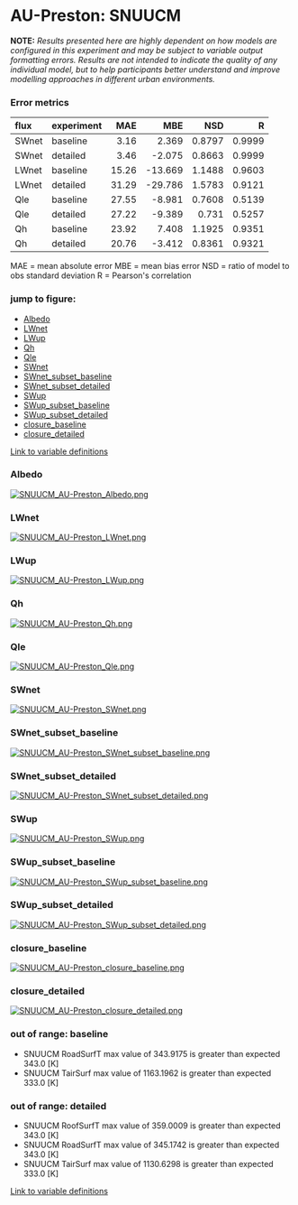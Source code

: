 # AU-Preston: SNUUCM

**NOTE:** *Results presented here are highly dependent on how models are configured in this experiment and may be subject to variable output formatting errors. Results are not intended to indicate the quality of any individual model, but to help participants better understand and improve modelling approaches in different urban environments.*

### Error metrics

| flux   | experiment   |   MAE |     MBE |    NSD |      R |
|:-------|:-------------|------:|--------:|-------:|-------:|
| SWnet  | baseline     |  3.16 |   2.369 | 0.8797 | 0.9999 |
| SWnet  | detailed     |  3.46 |  -2.075 | 0.8663 | 0.9999 |
| LWnet  | baseline     | 15.26 | -13.669 | 1.1488 | 0.9603 |
| LWnet  | detailed     | 31.29 | -29.786 | 1.5783 | 0.9121 |
| Qle    | baseline     | 27.55 |  -8.981 | 0.7608 | 0.5139 |
| Qle    | detailed     | 27.22 |  -9.389 | 0.731  | 0.5257 |
| Qh     | baseline     | 23.92 |   7.408 | 1.1925 | 0.9351 |
| Qh     | detailed     | 20.76 |  -3.412 | 0.8361 | 0.9321 |

MAE = mean absolute error
MBE = mean bias error
NSD = ratio of model to obs standard deviation
R = Pearson's correlation

### jump to figure:
 - [Albedo](#albedo)
 - [LWnet](#lwnet)
 - [LWup](#lwup)
 - [Qh](#qh)
 - [Qle](#qle)
 - [SWnet](#swnet)
 - [SWnet_subset_baseline](#swnet_subset_baseline)
 - [SWnet_subset_detailed](#swnet_subset_detailed)
 - [SWup](#swup)
 - [SWup_subset_baseline](#swup_subset_baseline)
 - [SWup_subset_detailed](#swup_subset_detailed)
 - [closure_baseline](#closure_baseline)
 - [closure_detailed](#closure_detailed)

[Link to variable definitions](variable_definitions.md)

### <a name="albedo"></a>Albedo
[![SNUUCM_AU-Preston_Albedo.png](SNUUCM_AU-Preston_Albedo.png)](SNUUCM_AU-Preston_Albedo.png)

### <a name="lwnet"></a>LWnet
[![SNUUCM_AU-Preston_LWnet.png](SNUUCM_AU-Preston_LWnet.png)](SNUUCM_AU-Preston_LWnet.png)

### <a name="lwup"></a>LWup
[![SNUUCM_AU-Preston_LWup.png](SNUUCM_AU-Preston_LWup.png)](SNUUCM_AU-Preston_LWup.png)

### <a name="qh"></a>Qh
[![SNUUCM_AU-Preston_Qh.png](SNUUCM_AU-Preston_Qh.png)](SNUUCM_AU-Preston_Qh.png)

### <a name="qle"></a>Qle
[![SNUUCM_AU-Preston_Qle.png](SNUUCM_AU-Preston_Qle.png)](SNUUCM_AU-Preston_Qle.png)

### <a name="swnet"></a>SWnet
[![SNUUCM_AU-Preston_SWnet.png](SNUUCM_AU-Preston_SWnet.png)](SNUUCM_AU-Preston_SWnet.png)

### <a name="swnet_subset_baseline"></a>SWnet_subset_baseline
[![SNUUCM_AU-Preston_SWnet_subset_baseline.png](SNUUCM_AU-Preston_SWnet_subset_baseline.png)](SNUUCM_AU-Preston_SWnet_subset_baseline.png)

### <a name="swnet_subset_detailed"></a>SWnet_subset_detailed
[![SNUUCM_AU-Preston_SWnet_subset_detailed.png](SNUUCM_AU-Preston_SWnet_subset_detailed.png)](SNUUCM_AU-Preston_SWnet_subset_detailed.png)

### <a name="swup"></a>SWup
[![SNUUCM_AU-Preston_SWup.png](SNUUCM_AU-Preston_SWup.png)](SNUUCM_AU-Preston_SWup.png)

### <a name="swup_subset_baseline"></a>SWup_subset_baseline
[![SNUUCM_AU-Preston_SWup_subset_baseline.png](SNUUCM_AU-Preston_SWup_subset_baseline.png)](SNUUCM_AU-Preston_SWup_subset_baseline.png)

### <a name="swup_subset_detailed"></a>SWup_subset_detailed
[![SNUUCM_AU-Preston_SWup_subset_detailed.png](SNUUCM_AU-Preston_SWup_subset_detailed.png)](SNUUCM_AU-Preston_SWup_subset_detailed.png)

### <a name="closure_baseline"></a>closure_baseline
[![SNUUCM_AU-Preston_closure_baseline.png](SNUUCM_AU-Preston_closure_baseline.png)](SNUUCM_AU-Preston_closure_baseline.png)

### <a name="closure_detailed"></a>closure_detailed
[![SNUUCM_AU-Preston_closure_detailed.png](SNUUCM_AU-Preston_closure_detailed.png)](SNUUCM_AU-Preston_closure_detailed.png)

### out of range: baseline

 - SNUUCM RoadSurfT max value of 343.9175 is greater than expected 343.0 [K]
 - SNUUCM TairSurf max value of 1163.1962 is greater than expected 333.0 [K]

### out of range: detailed

 - SNUUCM RoofSurfT max value of 359.0009 is greater than expected 343.0 [K]
 - SNUUCM RoadSurfT max value of 345.1742 is greater than expected 343.0 [K]
 - SNUUCM TairSurf max value of 1130.6298 is greater than expected 333.0 [K]


[Link to variable definitions](variable_definitions.md)

